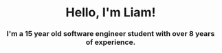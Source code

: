 <h1 align="center">Hello, I'm Liam!</h1>
<h3 align="center">I'm a 15 year old software engineer student with over 8 years of experience.</h3>
